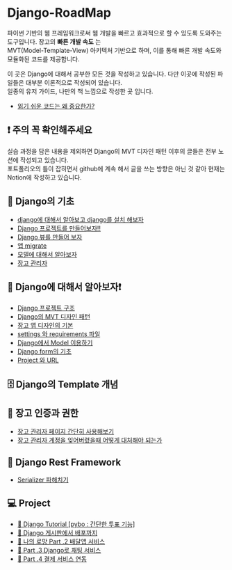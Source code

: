 # Django-RoadMap

파이썬 기반의 웹 프레임워크로써 웹 개발을 빠르고 효과적으로 할 수 있도록 도와주는 도구입니다. 장고의 **빠른 개발 속도** 는  
MVT(Model-Template-View) 아키텍처 기반으로 하며, 이를 통해 빠른 개발 속도와 모듈화된 코드를 제공합니다.

이 곳은 Django에 대해서 공부한 모든 것을 작성하고 있습니다. 다만 이곳에 작성된 파일들은 대부분 이론적으로 작성되어 있습니다.  
일종의 유저 가이드, 나만의 책 느낌으로 작성한 곳 입니다.

- <a href="https://www.notion.so/yuchan-log/e3f7f43ba8d34a498ae94d4cebb4794c?pvs=4#d395051f3d4a42a082704b4e7eaff65d">읽기 쉬운 코드는 왜 중요한가?</a>

## ❗️ 주의 꼭 확인해주세요

실습 과정을 담은 내용을 제외하면 Django의 MVT 디자인 패턴 이후의 글들은 전부 노션에 작성되고 있습니다.  
포트폴리오의 틀이 잡히면서 github에 계속 해서 글을 쓰는 방향은 아닌 것 같아 현재는 Notion에 작성하고 있습니다.

## 🌱 Django의 기초

- <a href="https://github.com/ohyuchan123/Django-RoadMap/blob/master/%EC%9E%A5%EA%B3%A0%EC%9D%98%20%EA%B8%B0%EC%B4%88/django%20%EC%84%A4%EC%B9%98%20%EB%B0%8F%20%EC%86%8C%EA%B0%9C.md#-%EB%93%A4%EC%96%B4%EA%B0%80%EB%8A%94-%EB%A7%90">django에 대해서 알아보고 django를 설치 해보자</a>
- <a href="https://github.com/ohyuchan123/Django-RoadMap/blob/master/%EC%9E%A5%EA%B3%A0%EC%9D%98%20%EA%B8%B0%EC%B4%88/django%20%ED%94%84%EB%A1%9C%EC%A0%9D%ED%8A%B8%EB%A5%BC%20%EB%A7%8C%EB%93%A4%EC%96%B4%EB%B3%B4%EC%9E%90.md#-%ED%94%84%EB%A1%9C%EC%A0%9D%ED%8A%B8-%EC%83%9D%EC%84%B1-%ED%95%B4%EB%B3%B4%EA%B8%B0">Django 프로젝트를 만들어보자!!</a>
- <a href="https://github.com/ohyuchan123/Django-RoadMap/blob/master/%EC%9E%A5%EA%B3%A0%EC%9D%98%20%EA%B8%B0%EC%B4%88/%EC%B2%AB%20%EB%B7%B0%20%EB%A7%8C%EB%93%A4%EA%B8%B0.md#-%EC%B2%AB-%EB%B7%B0-%EB%A7%8C%EB%93%A4%EC%96%B4-%EB%B3%B4%EC%9E%90">Django 뷰를 만들어 보자</a>
- <a href="https://github.com/ohyuchan123/Django-RoadMap/blob/master/%EC%9E%A5%EA%B3%A0%EC%9D%98%20%EA%B8%B0%EC%B4%88/%EC%95%B1%20migrate.md#-%EC%9E%A5%EA%B3%A0-%EC%95%B1-migrate">앱 migrate</a>
- <a href="https://github.com/ohyuchan123/Django-RoadMap/blob/master/%EC%9E%A5%EA%B3%A0%EC%9D%98%20%EA%B8%B0%EC%B4%88/%EB%8D%B0%EC%9D%B4%ED%84%B0%EC%9D%98%20%EA%B8%B0%EC%B4%88%20%EB%AA%A8%EB%8D%B8.md#-%EC%9E%A5%EA%B3%A0-%EB%AA%A8%EB%8D%B8%EC%9D%B4-%EB%AD%90%EC%9E%84-">모델에 대해서 알아보자</a>
- <a href="https://github.com/ohyuchan123/Django-RoadMap/blob/master/%EC%9E%A5%EA%B3%A0%EC%9D%98%20%EA%B8%B0%EC%B4%88/%EC%9E%A5%EA%B3%A0%20%EA%B4%80%EB%A6%AC%EC%9E%90.md#-%EC%9E%A5%EA%B3%A0-%EA%B4%80%EB%A6%AC%EC%9E%90">장고 관리자</a>

## 🔦 Django에 대해서 알아보자❗️

- <a href="https://github.com/ohyuchan123/Django-RoadMap/blob/master/%EC%9E%A5%EA%B3%A0%EC%97%90%20%EB%8C%80%ED%95%B4%EC%84%9C%20%EC%95%8C%EC%95%84%EB%B3%B4%EC%9E%90!/Django%20%ED%94%84%EB%A1%9C%EC%A0%9D%ED%8A%B8%20%EA%B5%AC%EC%A1%B0.md#1-%EC%84%9C%EB%A1%A0">Django 프로젝트 구조</a>
- <a href="https://github.com/ohyuchan123/Django-RoadMap/blob/master/%EC%9E%A5%EA%B3%A0%EC%97%90%20%EB%8C%80%ED%95%B4%EC%84%9C%20%EC%95%8C%EC%95%84%EB%B3%B4%EC%9E%90!/%EC%9E%A5%EA%B3%A0%20MVT%20%ED%8C%A8%ED%84%B4.md#-django%EC%9D%98-mvt-%ED%8C%A8%ED%84%B4%EC%97%90-%EB%8C%80%ED%95%B4%EC%84%9C-%EC%95%8C%EC%95%84%EB%B3%B4%EC%9E%90">Django의 MVT 디자인 패턴</a>
- <a href="https://www.notion.so/yuchan-log/76d46009122f4cb2aa12edde4178e07a?pvs=4#3f71054b60064e6d992698237ee603a9">장고 앱 디자인의 기본</a>
- <a href="https://www.notion.so/yuchan-log/settings-requirements-41c8ada4cc9f4be4a69f73b3b601ff44?pvs=4#2c238798c00140de8dc5d5074f7a10df">settings 와 requirements 파일</a>
- <a href="https://www.notion.so/yuchan-log/Django-Model-d173735fa4614a68b465f0dc05510b52?pvs=4#2e1d30eee3484f388188e1fa4aef15bc">Django에서 Model 이용하기</a>
- <a href="">Django form의 기초</a>
- <a href="">Project 와 URL</a>

## 🗄️ Django의 Template 개념

## 📲 장고 인증과 권한

- <a href="https://github.com/ohyuchan123/Django-RoadMap/blob/master/%EC%9E%A5%EA%B3%A0%EC%9D%98%20%EC%9D%B8%EC%A6%9D%EA%B3%BC%20%EA%B6%8C%ED%95%9C/%EC%9E%A5%EA%B3%A0%20%EA%B4%80%EB%A6%AC%EC%9E%90%20%ED%8E%98%EC%9D%B4%EC%A7%80%20%EA%B0%84%EB%8B%A8%ED%9E%88%20%EC%82%AC%EC%9A%A9%ED%95%B4%EB%B3%B4%EA%B8%B0.md#1-%EC%84%9C%EB%A1%A0">장고 관리자 페이지 간단히 사용해보기</a>
- <a href="https://github.com/ohyuchan123/Django-RoadMap/blob/master/%EC%9E%A5%EA%B3%A0%EC%9D%98%20%EC%9D%B8%EC%A6%9D%EA%B3%BC%20%EA%B6%8C%ED%95%9C/%EC%9E%A5%EA%B3%A0%20%EA%B4%80%EB%A6%AC%EC%9E%90%20%EA%B3%84%EC%A0%95%EC%9D%84%20%EC%9E%8A%EC%96%B4%EB%B2%84%EB%A0%B8%EC%9D%84%EB%95%8C%20%EC%96%B4%EB%96%BB%EA%B2%8C%20%EB%8C%80%EC%B2%98%ED%95%B4%EC%95%BC%20%EB%90%98%EB%8A%94%EA%B0%80.md#1-%EC%84%9C%EB%A1%A0">장고 관리자 계정을 잊어버렸을때 어떻게 대처해야 되는가</a>

## 📡 Django Rest Framework

- <a href="">Serializer 파해치기</a>

## 💻 Project

- <a href="https://github.com/ohyuchan123/Django-RoadMap/tree/master/Django%20Tutorial/pybo">💬 Django Tutorial [pybo : 간단한 투표 기능]</a>
- <a href="https://github.com/ohyuchan123/Django-RoadMap/tree/master/Django%20Practice/Part%201#1-%EC%84%9C%EB%A1%A0">💬 Django 게시판에서 배포까지</a>
- <a href="">💬 나의 로망 Part .2 배달앱 서비스</a>
- <a href="https://github.com/Go-Socket-Project">💬 Part .3 Django로 채팅 서비스</a>
- <a href="">💬 Part .4 결제 서비스 연동</a>
